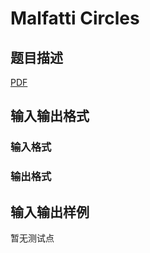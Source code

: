 # Malfatti Circles

## 题目描述

[problemUrl]: https://uva.onlinejudge.org/index.php?option=com_onlinejudge&Itemid=8&category=447&page=show_problem&problem=4193

[PDF](https://uva.onlinejudge.org/external/14/p1447.pdf)

## 输入输出格式

### 输入格式

### 输出格式

## 输入输出样例

暂无测试点

